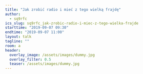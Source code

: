 ```yaml
---
title: "Jak zrobić radio i mieć z tego wielką frajdę"
author: 
  - sq9rfc
ics_slug: sq9rfc_jak-zrobic-radio-i-miec-z-tego-wielka-frajde
starttime: "2019-09-07 09:30"
endtime: "2019-09-07 11:00"
layout: talk
tagline: ""
room: a
header:
  overlay_image: /assets/images/dummy.jpg
  overlay_filter: 0.5
  teaser: /assets/images/dummy.jpg
---
```

